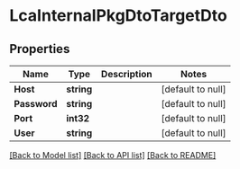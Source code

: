 # LcaInternalPkgDtoTargetDto

## Properties
Name | Type | Description | Notes
------------ | ------------- | ------------- | -------------
**Host** | **string** |  | [default to null]
**Password** | **string** |  | [default to null]
**Port** | **int32** |  | [default to null]
**User** | **string** |  | [default to null]

[[Back to Model list]](../README.md#documentation-for-models) [[Back to API list]](../README.md#documentation-for-api-endpoints) [[Back to README]](../README.md)


